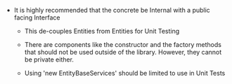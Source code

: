 - It is highly recommended that the concrete be Internal with a public facing Interface
  - This de-couples Entities from Entities for Unit Testing
  - There are components like the constructor and the factory methods that should not be used outside of the library. However, they cannot be private either.


  - Using 'new EntityBaseServices' should be limited to use in Unit Tests